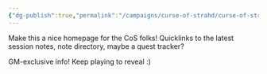 ```yaml
---
{"dg-publish":true,"permalink":"/campaigns/curse-of-strahd/curse-of-strahd/","title":"Campaign Home | Curse of Strahd"}
---
```



Make this a nice homepage for the CoS folks! Quicklinks to the latest session notes, note directory, maybe a quest tracker?

GM-exclusive info! Keep playing to reveal :)